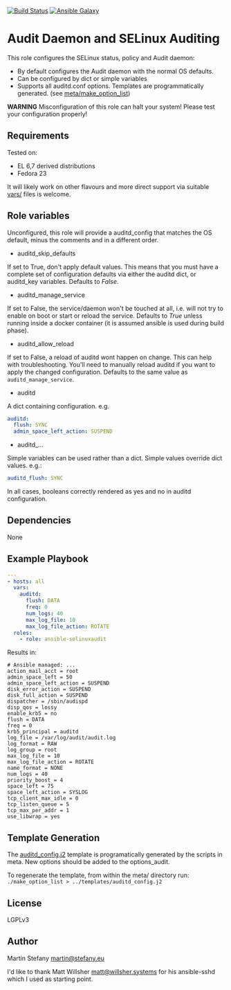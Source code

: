 [![Build Status](https://travis-ci.org/martinstefany/ansible-selinuxaudit.svg?branch=master)](https://travis-ci.org/martinstefany/ansible-selinuxaudit) [![Ansible Galaxy](https://img.shields.io/badge/galaxy-mstefany.auditd-660198.svg?style=flat)](https://galaxy.ansible.com/detail#/role/6941)

Audit Daemon and SELinux Auditing
=================================

This role configures the SELinux status, policy and Audit daemon:

* By default configures the Audit daemon with the normal OS defaults.
* Can be configured by dict or simple variables
* Supports all auditd.conf options. Templates are programmatically generated.
  (see [meta/make_option_list](meta/make_option_list))

**WARNING** Misconfiguration of this role can halt your system!
Please test your configuration properly!

Requirements
------------

Tested on:

* EL 6,7 derived distributions
* Fedora 23

It will likely work on other flavours and more direct support via suitable
[vars/](vars/) files is welcome.

Role variables
---------------

Unconfigured, this role will provide a auditd_config that matches the OS default,
minus the comments and in a different order.

* auditd_skip_defaults

If set to True, don't apply default values. This means that you must have a
complete set of configuration defaults via either the auditd dict, or auditd_key
variables. Defaults to *False*.

* auditd_manage_service

If set to False, the service/daemon won't be touched at all, i.e. will not try
to enable on boot or start or reload the service.  Defaults to *True* unless
running inside a docker container (it is assumed ansible is used during build
phase).

* auditd_allow_reload

If set to False, a reload of auditd wont happen on change. This can help with
troubleshooting. You'll need to manually reload auditd if you want to apply the
changed configuration. Defaults to the same value as ``auditd_manage_service``.

* auditd

A dict containing configuration.  e.g.

```yaml
auditd:
  flush: SYNC
  admin_space_left_action: SUSPEND
```

* auditd_...

Simple variables can be used rather than a dict. Simple values override dict
values. e.g.:

```yaml
auditd_flush: SYNC
```

In all cases, booleans correctly rendered as yes and no in auditd configuration.

Dependencies
------------

None

Example Playbook
----------------

```yaml
---
- hosts: all
  vars:
    auditd:
      flush: DATA
      freq: 0
      num_logs: 40
      max_log_file: 10
      max_log_file_action: ROTATE
  roles:
    - role: ansible-selinuxaudit
```

Results in:

```
# Ansible managed: ...
action_mail_acct = root
admin_space_left = 50
admin_space_left_action = SUSPEND
disk_error_action = SUSPEND
disk_full_action = SUSPEND
dispatcher = /sbin/audispd
disp_qos = lossy
enable_krb5 = no
flush = DATA
freq = 0
krb5_principal = auditd
log_file = /var/log/audit/audit.log
log_format = RAW
log_group = root
max_log_file = 10
max_log_file_action = ROTATE
name_format = NONE
num_logs = 40
priority_boost = 4
space_left = 75
space_left_action = SYSLOG
tcp_client_max_idle = 0
tcp_listen_queue = 5
tcp_max_per_addr = 1
use_libwrap = yes
```

Template Generation
-------------------

The [auditd_config.j2](templates/auditd_config.j2) template is programatically
generated by the scripts in meta. New options should be added to the
options_audit.

To regenerate the template, from within the meta/ directory run:
`./make_option_list > ../templates/auditd_config.j2`

License
-------

LGPLv3


Author
------

Martin Stefany <martin@stefany.eu>

I'd like to thank Matt Willsher <matt@willsher.systems> for his ansible-sshd which I used as starting point.

